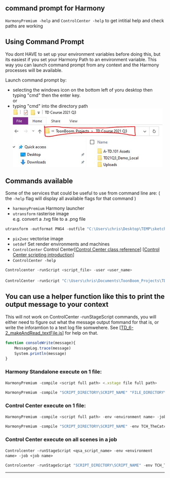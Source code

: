 ## command prompt for Harmony

`HarmonyPremium -help` and `ControlCenter -help` to get intitial help and check paths are working

## Using Command Prompt
You dont HAVE to set up your environment variables before doing this, but its easiest if you set your Harmony Path to an environment variable. This way you can launch command prompt from any context and the Harmony processes will be available.

Launch command prompt by:
* selecting the windows icon on the bottom left of yoru desktop then typing "cmd" then the enter key.
  <br>or
* typing "cmd" into the directory path 
![](../images/directory%20path%20menu.png)


## Commands available
Some of the services that could be useful to use from command line are: ( the `-help` flag will display all available flags for that command )

* `harmonyPremium` Harmony launcher
* `utransform` rasterise image
<br> e.g.
convert a .tvg file to a .png file
``` python
utransform -outformat PNG4 -outfile "C:\Users\chris\Desktop\TEMP\sketchOut.png"  "C:\Users\chris\Desktop\TEMP\HAR_004_sketch_sketch-1.tvg"
```
* `pix2vec` vectorise image
* `setdef` Set render environments and machines
* `ControlCenter` Control Center[[Control Center class reference](https://docs.toonboom.com/help/harmony-20/scripting/dbscript/classControlCentre.html)] [[Control Center scripting introduction](https://docs.toonboom.com/help/harmony-20/scripting/dbscript/index.html)]
* `ControlCenter -help` 
```python
Controlcenter -runScript <script_file> -user <user_name>

ControlCenter -runScript "C:\Users\chris\Documents\ToonBoom_Projects\TD Course 2021 Q2\Demo_Files\D3\ccScript_demo.js" -user usabatch
```



## You can use a helper function like this to print the output message to your context
This will not work on ControlCenter -runStageScript commands, you will either need to figure out what the message output fommand for that is, or write the inforamtion to a text log file somwehere. See [[TD_6-2_makeAndRead_textFile.js](https://github.com/ToonTools/TD_Course_2021_Q2/blob/main/TD_6-2_makeAndRead_textFile.js)] for help on that.
``` javascript
function consoleWrite(message){
	MessageLog.trace(message)
	System.println(message)
}
```

### Harmony Standalone execute on 1 file:
``` javascript
HarmonyPremium -compile <script full path> <.xstage file full path>
``` 
```javascript
HarmonyPremium -compile "SCRIPT_DIRECTORY\SCRIPT_NAME" "FILE_DIRECTORY\FILE_XSTAGE_NAME"
```  

### Control Center execute on 1 file:
```javascript
HarmonyPremium -compile <script full path> -env <environment name> -job <job name> -scene <scene name>
``` 
```javascript
HarmonyPremium -compile "SCRIPT_DIRECTORY\SCRIPT_NAME" -env TCH_TheCatch -job TCH_101_Pilot -scene 010_001A
```

### Control Center execute on all scenes in a job
```
Controlcenter -runStageScript <qsa_script_name> -env <environment name> -job <job name>
```
```javascript
Controlcenter -runStageScript "SCRIPT_DIRECTORY\SCRIPT_NAME" -env TCH_TheCatch -job TCH_101_Pilot
```
---